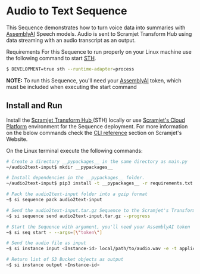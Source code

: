 # Audio to Text Sequence

This Sequence demonstrates how to turn voice data into summaries with <a href="https://www.assemblyai.com/" target="_blank">AssemblyAI</a> Speech models. Audio is sent to Scramjet Transform Hub using data streaming with an audio transcript as an output.


Requirements
For this Sequence to run properly on your Linux machine use the following command to start <a href="https://docs.scramjet.org/transform-hub/installation" target="_blank">STH</a>.

```bash
$ DEVELOPMENT=true sth --runtime-adapter=process
```

**NOTE:** To run this Sequence, you'll need your <a href="https://www.assemblyai.com/" target="_blank">AssemblyAI</a> token, which must be included when executing the start command


## Install and Run

Install the <a href="https://docs.scramjet.org/platform/self-hosted-installation/" target="_blank">Scramjet Transform Hub </a> (STH) locally or use 
<a href="https://docs.scramjet.org/platform/get-started/" target="_blank">Scramjet's Cloud Platform</a> environment for the Sequence deployment.
For more information on the below commands check the 
<a href="https://docs.scramjet.org/platform/cli-reference/#useful-commands" target="_blank">CLI reference</a> section on Scramjet's Website.

On the Linux terminal execute the following commands:

```bash
# Create a directory __pypackages__ in the same directory as main.py
~/audio2text-input$ mkdir __pypackages__

# Install dependencies in the __pypackages__ folder. 
~/audio2text-input$ pip3 install -t __pypackages__ -r requirements.txt

# Pack the audio2text-input folder into a gzip format
~$ si sequence pack audio2text-input

# Send the audio2text-input.tar.gz Sequence to the Scramjet's Transform-Hub, with a return <Sequence-id> value
~$ si sequence send audio2text-input.tar.gz --progress

# Start the Sequence with argument, you'll need your AssemblyAI token
~$ si seq start - --args=[\"token\"] 

# Send the audio file as input
~$ si instance input <Instance-id> local/path/to/audio.wav -e -t application/octet-stream

# Return list of S3 Bucket objects as output
~$ si instance output <Instance-id>
```